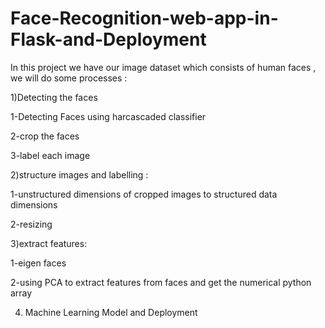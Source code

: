 # Face-Recognition-web-app-in-Flask-and-Deployment


In this project we have our image dataset which consists of human faces , we will do
some processes :

1)Detecting the faces

  1-Detecting Faces using harcascaded classifier

  2-crop the faces

  3-label each image

2)structure images and labelling :

  1-unstructured dimensions of cropped images to structured data dimensions

  2-resizing

3)extract features:

  1-eigen faces

  2-using PCA to extract features from faces and get the numerical python array


4) Machine Learning Model and Deployment
